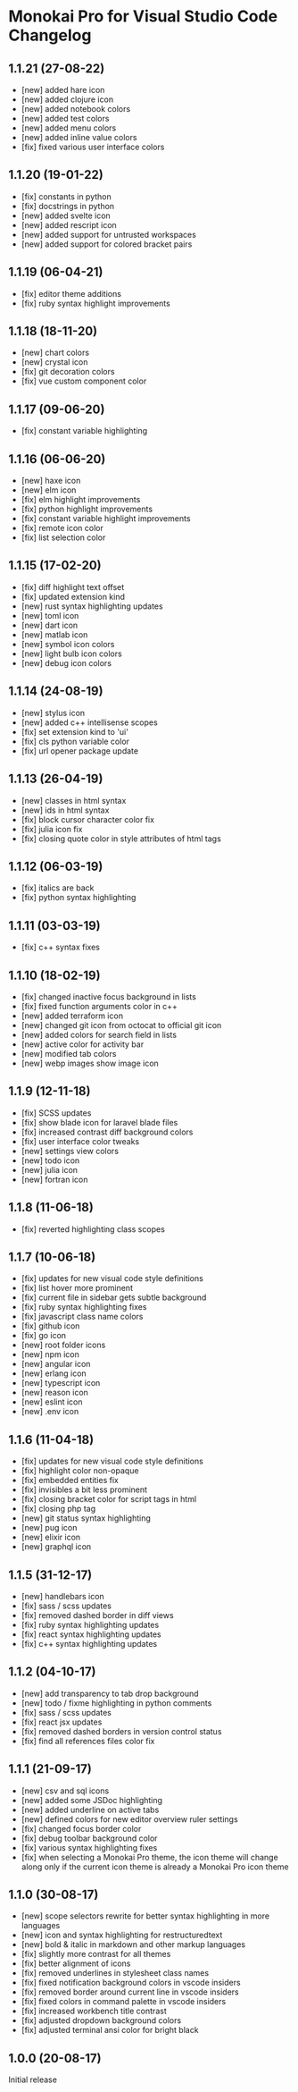 # Monokai Pro for Visual Studio Code Changelog

## 1.1.21 (27-08-22)

- [new] added hare icon
- [new] added clojure icon
- [new] added notebook colors
- [new] added test colors
- [new] added menu colors
- [new] added inline value colors
- [fix] fixed various user interface colors

## 1.1.20 (19-01-22)

- [fix] constants in python
- [fix] docstrings in python
- [new] added svelte icon
- [new] added rescript icon
- [new] added support for untrusted workspaces
- [new] added support for colored bracket pairs

## 1.1.19 (06-04-21)

- [fix] editor theme additions
- [fix] ruby syntax highlight improvements

## 1.1.18 (18-11-20)

- [new] chart colors
- [new] crystal icon
- [fix] git decoration colors
- [fix] vue custom component color

## 1.1.17 (09-06-20)

- [fix] constant variable highlighting

## 1.1.16 (06-06-20)

- [new] haxe icon
- [new] elm icon
- [fix] elm highlight improvements
- [fix] python highlight improvements
- [fix] constant variable highlight improvements
- [fix] remote icon color
- [fix] list selection color

## 1.1.15 (17-02-20)

- [fix] diff highlight text offset
- [fix] updated extension kind
- [new] rust syntax highlighting updates
- [new] toml icon
- [new] dart icon
- [new] matlab icon
- [new] symbol icon colors
- [new] light bulb icon colors
- [new] debug icon colors

## 1.1.14 (24-08-19)

- [new] stylus icon
- [new] added c++ intellisense scopes
- [fix] set extension kind to 'ui'
- [fix] cls python variable color
- [fix] url opener package update

## 1.1.13 (26-04-19)

- [new] classes in html syntax
- [new] ids in html syntax
- [fix] block cursor character color fix
- [fix] julia icon fix
- [fix] closing quote color in style attributes of html tags

## 1.1.12 (06-03-19)

- [fix] italics are back
- [fix] python syntax highlighting

## 1.1.11 (03-03-19)

- [fix] c++ syntax fixes

## 1.1.10 (18-02-19)

- [fix] changed inactive focus background in lists
- [fix] fixed function arguments color in c++
- [new] added terraform icon
- [new] changed git icon from octocat to official git icon
- [new] added colors for search field in lists
- [new] active color for activity bar
- [new] modified tab colors
- [new] webp images show image icon

## 1.1.9 (12-11-18)

- [fix] SCSS updates
- [fix] show blade icon for laravel blade files
- [fix] increased contrast diff background colors
- [fix] user interface color tweaks
- [new] settings view colors
- [new] todo icon
- [new] julia icon
- [new] fortran icon

## 1.1.8 (11-06-18)

- [fix] reverted highlighting class scopes

## 1.1.7 (10-06-18)

- [fix] updates for new visual code style definitions
- [fix] list hover more prominent
- [fix] current file in sidebar gets subtle background
- [fix] ruby syntax highlighting fixes
- [fix] javascript class name colors
- [fix] github icon
- [fix] go icon
- [new] root folder icons
- [new] npm icon
- [new] angular icon
- [new] erlang icon
- [new] typescript icon
- [new] reason icon
- [new] eslint icon
- [new] .env icon

## 1.1.6 (11-04-18)

- [fix] updates for new visual code style definitions
- [fix] highlight color non-opaque
- [fix] embedded entities fix
- [fix] invisibles a bit less prominent
- [fix] closing bracket color for script tags in html
- [fix] closing php tag
- [new] git status syntax highlighting
- [new] pug icon
- [new] elixir icon
- [new] graphql icon

## 1.1.5 (31-12-17)

- [new] handlebars icon
- [fix] sass / scss updates
- [fix] removed dashed border in diff views
- [fix] ruby syntax highlighting updates
- [fix] react syntax highlighting updates
- [fix] c++ syntax highlighting updates

## 1.1.2 (04-10-17)

- [new] add transparency to tab drop background
- [new] todo / fixme highlighting in python comments
- [fix] sass / scss updates
- [fix] react jsx updates
- [fix] removed dashed borders in version control status
- [fix] find all references files color fix

## 1.1.1 (21-09-17)

- [new] csv and sql icons
- [new] added some JSDoc highlighting
- [new] added underline on active tabs
- [new] defined colors for new editor overview ruler settings
- [fix] changed focus border color
- [fix] debug toolbar background color
- [fix] various syntax highlighting fixes
- [fix] when selecting a Monokai Pro theme, the icon theme will change along only if the current icon theme is already a Monokai Pro icon theme

## 1.1.0 (30-08-17)

- [new] scope selectors rewrite for better syntax highlighting in more languages
- [new] icon and syntax highlighting for restructuredtext
- [new] bold & italic in markdown and other markup languages
- [fix] slightly more contrast for all themes
- [fix] better alignment of icons
- [fix] removed underlines in stylesheet class names
- [fix] fixed notification background colors in vscode insiders
- [fix] removed border around current line in vscode insiders
- [fix] fixed colors in command palette in vscode insiders
- [fix] increased workbench title contrast
- [fix] adjusted dropdown background colors
- [fix] adjusted terminal ansi color for bright black

## 1.0.0 (20-08-17)

Initial release